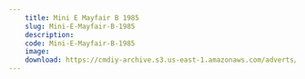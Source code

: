 ```yaml
---
    title: Mini E Mayfair B 1985
    slug: Mini-E-Mayfair-B-1985
    description:
    code: Mini-E-Mayfair-B-1985
    image:
    download: https://cmdiy-archive.s3.us-east-1.amazonaws.com/adverts/documents/Mini+E+Mayfair+B+1985.pdf
---
```

<!-- Content of the page -->

##
        
